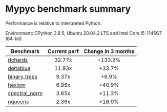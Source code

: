 # Mypyc benchmark summary

Performance is relative to interpreted Python.

Environment: CPython 3.8.5, Ubuntu 20.04.2 LTS and Intel Core i5-1145G7 (64-bit).

| Benchmark | Current perf | Change in 3 months |
| --- | :---: | :---: |
| [richards](benchmarks/richards.md) | 32.77x | +133.2% |
| [deltablue](benchmarks/deltablue.md) | 11.93x | +33.7% |
| [binary_trees](benchmarks/binary_trees.md) | 9.37x | +6.9% |
| [hexiom](benchmarks/hexiom.md) | 6.96x | +40.9% |
| [spectral_norm](benchmarks/spectral_norm.md) | 3.65x | +11.3% |
| [nqueens](benchmarks/nqueens.md) | 2.36x | +16.0% |
